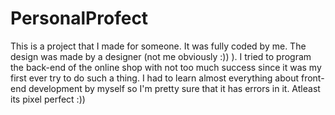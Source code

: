 # PersonalProfect
This is a project that I made for someone. It was fully coded by me.
The design was made by a designer (not me obviously :)) ).
I tried to program the back-end of the online shop with not too much success since it was my first ever try to do such a thing.
I had to learn almost everything about front-end development by myself so I'm pretty sure that it has errors in it. Atleast its pixel perfect :)) 

